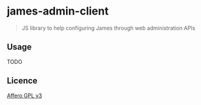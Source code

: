 # james-admin-client

> JS library to help configuring James through web administration APIs

## Usage

TODO

## Licence

[Affero GPL v3](http://www.gnu.org/licenses/agpl-3.0.html)
